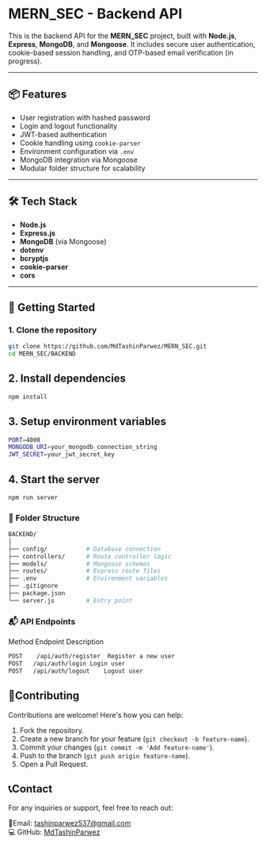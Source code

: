 # MERN_SEC - Backend API

This is the backend API for the **MERN_SEC** project, built with **Node.js**, **Express**, **MongoDB**, and **Mongoose**. It includes secure user authentication, cookie-based session handling, and OTP-based email verification (in progress).

---

## 📦 Features

- User registration with hashed password
- Login and logout functionality
- JWT-based authentication
- Cookie handling using `cookie-parser`
- Environment configuration via `.env`
- MongoDB integration via Mongoose
- Modular folder structure for scalability

---

## 🛠️ Tech Stack

- **Node.js**
- **Express.js**
- **MongoDB** (via Mongoose)
- **dotenv**
- **bcryptjs**
- **cookie-parser**
- **cors**

---

## 🚀 Getting Started

### 1. Clone the repository

```bash
git clone https://github.com/MdTashinParwez/MERN_SEC.git
cd MERN_SEC/BACKEND
```
## 2. Install dependencies
   ```bash
   npm install
   ```
## 3. Setup environment variables

```bash
PORT=4000
MONGODB_URI=your_mongodb_connection_string
JWT_SECRET=your_jwt_secret_key
```
## 4. Start the server
```bash
npm run server
```
### 📁 Folder Structure
```bash
BACKEND/
│
├── config/           # Database connection
├── controllers/      # Route controller logic
├── models/           # Mongoose schemas
├── routes/           # Express route files
├── .env              # Environment variables
├── .gitignore        
├── package.json
└── server.js         # Entry point
```
### 📬 API Endpoints
 Method	Endpoint	Description
 ```bash
POST	/api/auth/register	Register a new user
 POST	/api/auth/login	Login user
 POST	/api/auth/logout	Logout user
```


   ## 🤝Contributing
Contributions are welcome! Here's how you can help:
1. Fork the repository.
2. Create a new branch for your feature (`git checkout -b feature-name`).
3. Commit your changes (`git commit -m 'Add feature-name'`).
4. Push to the branch (`git push origin feature-name`).
5. Open a Pull Request.

## 📞Contact
For any inquiries or support, feel free to reach out:

📧Email: tashinparwez537@gmail.com <br>
💻 GitHub: [MdTashinParwez](https://github.com/MdTashinParwez)


   
